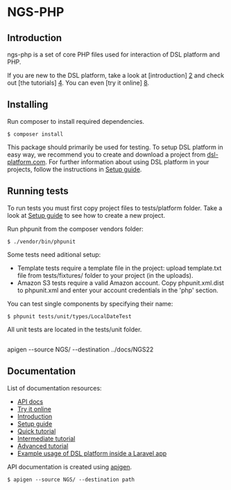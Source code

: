 # NGS-PHP

## Introduction

ngs-php is a set of core PHP files used for interaction of DSL platform and PHP.

If you are new to the DSL platform, take a look at [introduction] [2] and check out [the tutorials] [4]. You can even [try it online] [8].

## Installing

Run composer to install required dependencies.

    $ composer install

This package should primarily be used for testing. To setup DSL platform in easy way, we recommend you to create and download a project from [dsl-platform.com][1]. For further information about using DSL platform in your projects, follow the instructions in [Setup guide][3].

## Running tests

To run tests you must first copy project files to tests/platform folder. Take a look at [Setup guide][3] to see how to create a new project.

Run phpunit from the composer vendors folder:

    $ ./vendor/bin/phpunit

Some tests need aditional setup:

- Template tests require a template file in the project: upload template.txt file from tests/fixtures/ folder to your project (in the uploads).
- Amazon S3 tests require a valid Amazon account. Copy phpunit.xml.dist to phpunit.xml and enter your account credentials in the 'php' section.

You can test single components by specifying their name:

    $ phpunit tests/unit/types/LocalDateTest

All unit tests are located in the tests/unit folder.

##

apigen --source NGS/ --destination ../docs/NGS22

## Documentation

List of documentation resources:

- [API docs][9]
- [Try it online][8]
- [Introduction][2]
- [Setup guide][3]
- [Quick tutorial][4]
- [Intermediate tutorial][5]
- [Advanced tutorial][6]
- [Example usage of DSL platform inside a Laravel app][7]

API documentation is created using [apigen](http://apigen.org).

    $ apigen --source NGS/ --destination path

[1]: https://dsl-platform.com
[2]: https://docs.dsl-platform.com/php-introduction
[3]: https://docs.dsl-platform.com/php-setup-guide
[4]: https://docs.dsl-platform.com/php-quick-tutorial
[5]: https://docs.dsl-platform.com/php-intermediate-tutorial
[6]: https://docs.dsl-platform.com/php-advanced-tutorial
[7]: https://github.com/nutrija/dsl-php-tutorial/blob/master/README-short.md
[8]: https://learn.dsl-platform.com
[9]: https://docs.dsl-platform.com/phpdoc/

